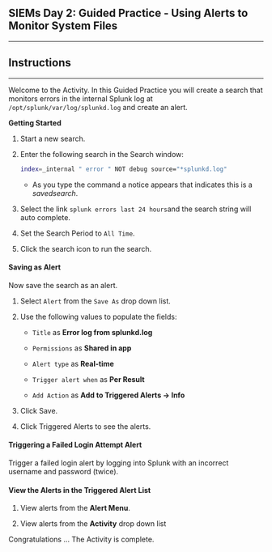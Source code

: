 ## SIEMs Day 2: Guided Practice - Using Alerts to Monitor System Files
--------

## Instructions

-------

Welcome to the Activity. In this Guided Practice you will create a search that monitors errors in the internal Splunk log at `/opt/splunk/var/log/splunkd.log` and create an alert.

**Getting Started**

1. Start a new search.

2. Enter the following search in the Search window:

    ```bash
    index=_internal " error " NOT debug source="*splunkd.log"
    ```
    * As you type the command a notice appears that indicates this is a *savedsearch*.

3.  Select the link `splunk errors last 24 hours`and the search string will auto complete.
    
4. Set the Search Period to `All Time`.

5. Click the search icon to run the search.

#### Saving as Alert

Now save the search as an alert.

1. Select `Alert` from the `Save As` drop down list. 

2. Use the following values to populate the fields:

    * `Title` as **Error log from splunkd.log**

    *  `Permissions` as **Shared in app**

    *  `Alert type` as **Real-time**

    * `Trigger alert when` as **Per Result**

    * `Add Action` as **Add to Triggered Alerts -> Info** 

4. Click Save.  

5. Click Triggered Alerts to see the alerts.

 #### Triggering a Failed Login Attempt Alert

Trigger a failed login alert by logging into Splunk with an incorrect username and password (twice).  

#### View the Alerts in the Triggered Alert List

1. View alerts from the **Alert Menu**.

2. View alerts from the **Activity** drop down list

Congratulations ... The Activity is complete.
